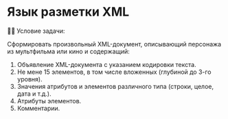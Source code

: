 # Язык разметки XML

:woman_teacher: Условие задачи:

Cформировать произвольный XML-документ, описывающий персонажа из мультфильма или кино и содержащий:
  1. Объявление XML-документа с указанием кодировки текста.
  2. Не мене 15 элементов, в том числе вложенных (глубиной до 3-го уровня).
  3. Значения атрибутов и элементов различного типа (строки, целое, дата и т.д.).
  4. Атрибуты элементов.
  5. Комментарии.
 
 
